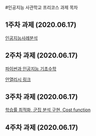 #인공지능 사관학교 프리코스 과제 목차

## 1주차 과제 (2020.06.17)
[인공지능사례분석](https://github.com/dnswl5072/test1/blob/master/1%EC%A3%BC%EC%B0%A8%20%EA%B3%BC%EC%A0%9C.ipynb)

## 2주차 과제 (2020.06.17)
[파이썬과 인공지능 기초수학](https://github.com/dnswl5072/test1/blob/master/2%E1%84%8C%E1%85%AE%E1%84%8E%E1%85%A1%E1%84%80%E1%85%AA%E1%84%8C%E1%85%A6.ipynb)

[안열리시 링크](https://nbviewer.jupyter.org/github/dnswl5072/test1/blob/master/2%E1%84%8C%E1%85%AE%E1%84%8E%E1%85%A1%E1%84%80%E1%85%AA%E1%84%8C%E1%85%A6.ipynb)

## 3주차 과제 (2020.06.17)
[학습률 최적화, 군집 분석 구현, Cost function ](https://github.com/dnswl5072/test1/blob/master/3%EC%A3%BC%EC%B0%A8_%EA%B3%BC%EC%A0%9C.ipynb)

## 4주차 과제 (2020.06.17)

